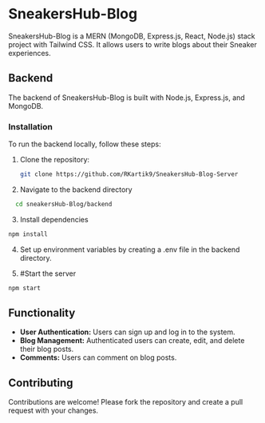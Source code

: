 # SneakersHub-Blog

SneakersHub-Blog is a MERN (MongoDB, Express.js, React, Node.js) stack project with Tailwind CSS. It allows users to write blogs about their Sneaker experiences.

## Backend

The backend of SneakersHub-Blog is built with Node.js, Express.js, and MongoDB. 

### Installation

To run the backend locally, follow these steps:

1. Clone the repository:

   ```bash
   git clone https://github.com/RKartik9/SneakersHub-Blog-Server
   
2. Navigate to the backend directory
 ```bash
   cd sneakersHub-Blog/backend
```
3. Install dependencies
```bash
npm install
```

4. Set up environment variables by creating a .env file in the backend directory.

5. #Start the server
```bash
npm start
```

## Functionality

- **User Authentication:** Users can sign up and log in to the system.
- **Blog Management:** Authenticated users can create, edit, and delete their blog posts.
- **Comments:** Users can comment on blog posts.

## Contributing

Contributions are welcome! Please fork the repository and create a pull request with your changes.

